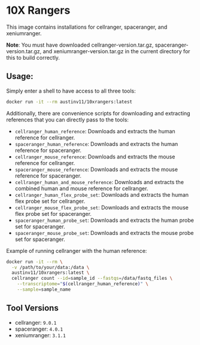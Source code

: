 # 10X Rangers
This image contains installations for cellranger, spaceranger, and xeniumranger.

**Note**: You must have downloaded cellranger-version.tar.gz, spaceranger-version.tar.gz, and xeniumranger-version.tar.gz in the current directory for this to build correctly.


## Usage:
Simply enter a shell to have access to all three tools:
```bash
docker run -it --rm austinv11/10xrangers:latest
```

Additionally, there are convenience scripts for downloading and extracting references that you can directly pass to the
tools:
- `cellranger_human_reference`: Downloads and extracts the human reference for cellranger.
- `spaceranger_human_reference`: Downloads and extracts the human reference for spaceranger.
- `cellranger_mouse_reference`: Downloads and extracts the mouse reference for cellranger.
- `spaceranger_mouse_reference`: Downloads and extracts the mouse reference for spaceranger.
- `cellranger_human_and_mouse_reference`: Downloads and extracts the combined human and mouse reference for cellranger.
- `cellranger_human_flex_probe_set`: Downloads and extracts the human flex probe set for cellranger.
- `cellranger_mouse_flex_probe_set`: Downloads and extracts the mouse flex probe set for spaceranger.
- `spaceranger_human_probe_set`: Downloads and extracts the human probe set for spaceranger.
- `spaceranger_mouse_probe_set`: Downloads and extracts the mouse probe set for spaceranger.

Example of running cellranger with the human reference:
```bash
docker run -it --rm \
  -v /path/to/your/data:/data \
  austinv11/10xrangers:latest \
  cellranger count --id=sample_id --fastqs=/data/fastq_files \
    --transcriptome="$(cellranger_human_reference)" \
    --sample=sample_name
```

## Tool Versions
- cellranger: `9.0.1`
- spaceranger: `4.0.1`
- xeniumranger: `3.1.1`
